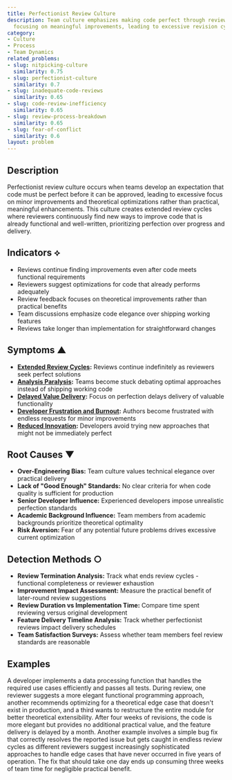 ```yaml
---
title: Perfectionist Review Culture
description: Team culture emphasizes making code perfect through reviews rather than
  focusing on meaningful improvements, leading to excessive revision cycles.
category:
- Culture
- Process
- Team Dynamics
related_problems:
- slug: nitpicking-culture
  similarity: 0.75
- slug: perfectionist-culture
  similarity: 0.7
- slug: inadequate-code-reviews
  similarity: 0.65
- slug: code-review-inefficiency
  similarity: 0.65
- slug: review-process-breakdown
  similarity: 0.65
- slug: fear-of-conflict
  similarity: 0.6
layout: problem
---
```


## Description

Perfectionist review culture occurs when teams develop an expectation that code must be perfect before it can be approved, leading to excessive focus on minor improvements and theoretical optimizations rather than practical, meaningful enhancements. This culture creates extended review cycles where reviewers continuously find new ways to improve code that is already functional and well-written, prioritizing perfection over progress and delivery.

## Indicators ⟡

- Reviews continue finding improvements even after code meets functional requirements
- Reviewers suggest optimizations for code that already performs adequately
- Review feedback focuses on theoretical improvements rather than practical benefits
- Team discussions emphasize code elegance over shipping working features
- Reviews take longer than implementation for straightforward changes

## Symptoms ▲

- **[Extended Review Cycles](extended-review-cycles.md):** Reviews continue indefinitely as reviewers seek perfect solutions
- **[Analysis Paralysis](analysis-paralysis.md):** Teams become stuck debating optimal approaches instead of shipping working code
- **[Delayed Value Delivery](delayed-value-delivery.md):** Focus on perfection delays delivery of valuable functionality
- **[Developer Frustration and Burnout](developer-frustration-and-burnout.md):** Authors become frustrated with endless requests for minor improvements
- **[Reduced Innovation](reduced-innovation.md):** Developers avoid trying new approaches that might not be immediately perfect

## Root Causes ▼

- **Over-Engineering Bias:** Team culture values technical elegance over practical delivery
- **Lack of "Good Enough" Standards:** No clear criteria for when code quality is sufficient for production
- **Senior Developer Influence:** Experienced developers impose unrealistic perfection standards
- **Academic Background Influence:** Team members from academic backgrounds prioritize theoretical optimality
- **Risk Aversion:** Fear of any potential future problems drives excessive current optimization

## Detection Methods ○

- **Review Termination Analysis:** Track what ends review cycles - functional completeness or reviewer exhaustion
- **Improvement Impact Assessment:** Measure the practical benefit of later-round review suggestions
- **Review Duration vs Implementation Time:** Compare time spent reviewing versus original development
- **Feature Delivery Timeline Analysis:** Track whether perfectionist reviews impact delivery schedules
- **Team Satisfaction Surveys:** Assess whether team members feel review standards are reasonable

## Examples

A developer implements a data processing function that handles the required use cases efficiently and passes all tests. During review, one reviewer suggests a more elegant functional programming approach, another recommends optimizing for a theoretical edge case that doesn't exist in production, and a third wants to restructure the entire module for better theoretical extensibility. After four weeks of revisions, the code is more elegant but provides no additional practical value, and the feature delivery is delayed by a month. Another example involves a simple bug fix that correctly resolves the reported issue but gets caught in endless review cycles as different reviewers suggest increasingly sophisticated approaches to handle edge cases that have never occurred in five years of operation. The fix that should take one day ends up consuming three weeks of team time for negligible practical benefit.